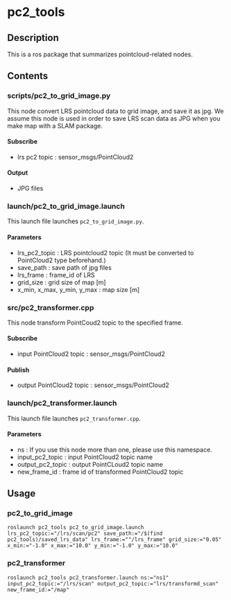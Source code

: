 # pc2_tools

## Description

This is a ros package that summarizes pointcloud-related nodes.



## Contents

### scripts/pc2_to_grid_image.py

This node convert LRS pointcloud data to grid image, and save it as jpg. We assume this node is used in order to save LRS scan data as JPG when you make map with a SLAM package.

#### Subscribe

- lrs pc2 topic : sensor_msgs/PointCloud2

#### Output

- JPG files



### launch/pc2_to_grid_image.launch

This launch file launches `pc2_to_grid_image.py`.

#### Parameters

- lrs_pc2_topic : LRS pointcloud2 topic (It must be converted to PointCloud2 type beforehand.)
- save_path : save path of jpg files
- lrs_frame : frame_id of LRS
- grid_size : grid size of map [m]
- x_min, x_max, y_min, y_max : map size [m]



### src/pc2_transformer.cpp

This node transform PointCoud2 topic to the specified frame.

#### Subscribe

- input PointCloud2 topic : sensor_msgs/PointCloud2

#### Publish

- output PointCloud2 topic : sensor_msgs/PointCloud2



### launch/pc2_transformer.launch

This launch file launches `pc2_transformer.cpp`.

#### Parameters

- ns : If you use this node more than one, please use this namespace.
- input_pc2_topic : input PointCloud2 topic name
- output_pc2_topic : output PointCLoud2 topic name
- new_frame_id : frame id of transformed PointCloud2 topic



## Usage

### pc2_to_grid_image

```
roslaunch pc2_tools pc2_to_grid_image.launch lrs_pc2_topic:="/lrs/scan/pc2" save_path:="/$(find pc2_tools)/saved_lrs_data" lrs_frame:=""/lrs_frame" grid_size:="0.05" x_min:="-1.0" x_max:="10.0" y_min:="-1.0" y_max:="10.0"
```



### pc2_transformer

```
roslaunch pc2_tools pc2_transformer.launch ns:="ns1" input_pc2_topic:="/lrs/scan" output_pc2_topic:="lrs/transformd_scan" new_frame_id:="/map"
```



